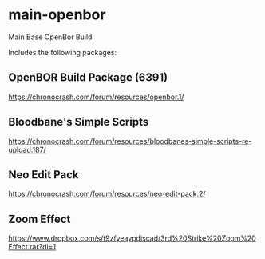 # main-openbor
Main Base OpenBor Build

Includes the following packages:

## OpenBOR Build Package (6391)
https://chronocrash.com/forum/resources/openbor.1/

## Bloodbane's Simple Scripts
https://chronocrash.com/forum/resources/bloodbanes-simple-scripts-re-upload.187/

## Neo Edit Pack
https://chronocrash.com/forum/resources/neo-edit-pack.2/

## Zoom Effect
https://www.dropbox.com/s/t9zfyeaypdiscad/3rd%20Strike%20Zoom%20Effect.rar?dl=1
